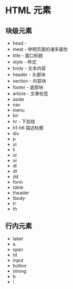 # HTML 元素

## 块级元素

- head -
- meat - 申明页面的诸多属性
- title - 窗口标题
- style - 样式
- body - 文本内容
- header - 头部块
- section - 内容块
- footer - 底部块
- article - 文章标签
- aside
- nav
- menu
- bir
- hr - 下划线
- h1-h6 描述标题
- div
- p
- ul
- li
- ol
- oi
- dl
- dt
- dd
- form
- table
- theader
- tbody
- tr
- th

## 行内元素

- label
- a
- span
- td
- input
- button
- strong
- b
- i
